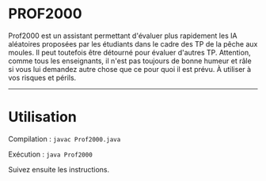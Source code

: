 # PROF2000

Prof2000 est un assistant permettant d'évaluer plus rapidement les IA aléatoires proposées par les étudiants dans le cadre des TP de la pêche aux moules. Il peut toutefois être détourné pour évaluer d'autres TP.
Attention, comme tous les enseignants, il n'est pas toujours de bonne humeur et râle si vous lui demandez autre chose que ce pour quoi il est prévu.
À utiliser à vos risques et périls.

------------------------------------

# Utilisation 

Compilation :
`javac Prof2000.java`

Exécution :
`java Prof2000`

Suivez ensuite les instructions.